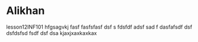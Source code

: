 # Alikhan
lesson12INF101
hfgsagvkj
fasf
fasfsfasf
dsf
s
fdsfdf
adsf
sad
f
dasfafsdf
dsf
dsfdsfsd
fsdf
dsf
dsa
kjaxjxaxkaxkax
